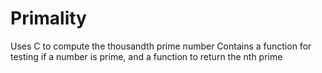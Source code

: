 # Primality 
Uses C to compute the thousandth prime number
Contains a function for testing if a number is prime,
and a function to return the nth prime
